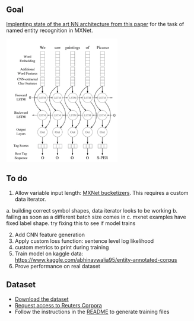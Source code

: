 ## Goal

[Implenting state of the art NN architecture from this paper](https://www.aclweb.org/anthology/Q16-1026) for the task of named entity recognition in MXNet.

<img src="./images/architecture.png" alt="Drawing" style="width: 300px;"/>

## To do

1. Allow variable input length: [MXNet bucketizers](https://github.com/apache/incubator-mxnet/blob/master/example/rnn/bucketing/lstm_bucketing.py).  This requires a custom data iterator.

a. building correct symbol shapes, data iterator looks to be working
b. failing as soon as a different batch size comes in
c. mxnet examples have fixed label shape. try fixing this to see if model trains

2. Add CNN feature generation
3. Apply custom loss function: sentence level log likelihood
4. custom metrics to print during training
5. Train model on kaggle data: https://www.kaggle.com/abhinavwalia95/entity-annotated-corpus
6. Prove performance on real dataset

## Dataset

- [Download the dataset](https://www.clips.uantwerpen.be/conll2003/ner.tgz)
- [Request access to Reuters Corpora](http://trec.nist.gov/data/reuters/reuters.html)
- Follow the instructions in the [README](https://www.clips.uantwerpen.be/conll2003/ner/000README) to generate training files




